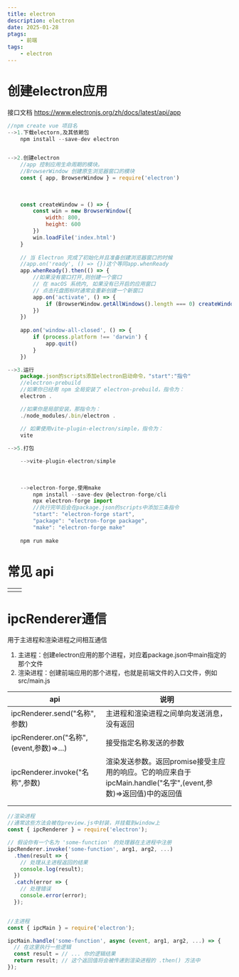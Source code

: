 ```yaml
---
title: electron
description: electron
date: 2025-01-28
ptags:
	- 前端
tags:
	- electron
---
```

# 创建electron应用
接口文档
	https://www.electronjs.org/zh/docs/latest/api/app

```javascript
//npm create vue 项目名
-->1.下载electorn,及其依赖包
	npm install --save-dev electron


-->2.创建electron
	//app 控制应用生命周期的模块。
	//BrowserWindow 创建原生浏览器窗口的模块
	const { app, BrowserWindow } = require('electron')
	
	
	
	const createWindow = () => {  
		const win = new BrowserWindow({  
			width: 800,  
			height: 600  
		})  
		win.loadFile('index.html')  
	}
	
	// 当 Electron 完成了初始化并且准备创建浏览器窗口的时候
	//app.on('ready', () => {})这个等同app.whenReady
	app.whenReady().then(() => {  
		//如果没有窗口打开,则创建一个窗口
		// 在 macOS 系统内, 如果没有已开启的应用窗口  
		// 点击托盘图标时通常会重新创建一个新窗口
		app.on('activate', () => {  
			if (BrowserWindow.getAllWindows().length === 0) createWindow()  
		})
	})
	
	app.on('window-all-closed', () => {  
		if (process.platform !== 'darwin') {  
			app.quit()  
		}
	})

-->3.运行
    package.json的scripts添加electron启动命令，"start":"指令"
    //electron-prebuild
	//如果你已经用 npm 全局安装了 electron-prebuild，指令为：
	electron .

	//如果你是局部安装，那指令为：
	./node_modules/.bin/electron .

    // 如果使用vite-plugin-electron/simple，指令为：
    vite
    
-->5.打包

	-->vite-plugin-electron/simple
			
		
		
	-->electron-forge,使用make
		npm install --save-dev @electron-forge/cli  
		npx electron-forge import
		//执行完毕后会在package.json的scripts中添加三条指令
		"start": "electron-forge start",  
		"package": "electron-forge package",  
		"make": "electron-forge make"
	
	npm run make
```
# 常见 api

|     |     |
| --- | --- |
|     |     |
# ipcRenderer通信
用于主进程和渲染进程之间相互通信
1. 主进程：创建electron应用的那个进程，对应着package.json中main指定的那个文件
2. 渲染进程：创建前端应用的那个进程，也就是前端文件的入口文件，例如src/main.js

| api                                | 说明                                                                        |
| ---------------------------------- | ------------------------------------------------------------------------- |
| ipcRenderer.send("名称",参数)          | 主进程和渲染进程之间单向发送消息，没有返回                                                     |
| ipcRenderer.on("名称",(event,参数)=>…) | 接受指定名称发送的参数                                                               |
| ipcRenderer.invoke("名称",参数)        | 渲染发送参数。返回promise接受主应用的响应。它的响应来自于ipcMain.handle("名字",(event,参数)=>返回值)中的返回值 |
|                                    |                                                                           |
|                                    |                                                                           |
```js
//渲染进程
//通常这些方法会被在preview.js中封装，并挂载到window上
const { ipcRenderer } = require('electron');

// 假设你有一个名为 'some-function' 的处理器在主进程中注册
ipcRenderer.invoke('some-function', arg1, arg2, ...)
  .then(result => {
    // 处理从主进程返回的结果
    console.log(result);
  })
  .catch(error => {
    // 处理错误
    console.error(error);
  });


//主进程
const { ipcMain } = require('electron');

ipcMain.handle('some-function', async (event, arg1, arg2, ...) => {
  // 在这里执行一些逻辑
  const result = // ... 你的逻辑结果
  return result; // 这个返回值将会被传递到渲染进程的 .then() 方法中
});

```
